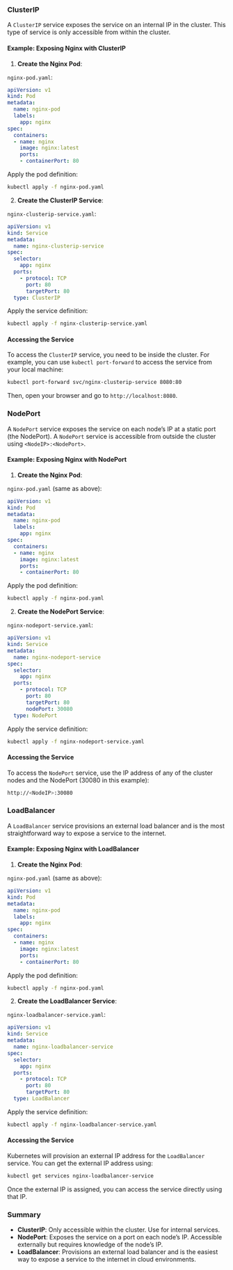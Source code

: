 
### ClusterIP
A `ClusterIP` service exposes the service on an internal IP in the cluster. This type of service is only accessible from within the cluster.

#### Example: Exposing Nginx with ClusterIP

1. **Create the Nginx Pod**:

`nginx-pod.yaml`:

```yaml
apiVersion: v1
kind: Pod
metadata:
  name: nginx-pod
  labels:
    app: nginx
spec:
  containers:
  - name: nginx
    image: nginx:latest
    ports:
    - containerPort: 80
```

Apply the pod definition:

```sh
kubectl apply -f nginx-pod.yaml
```

2. **Create the ClusterIP Service**:

`nginx-clusterip-service.yaml`:

```yaml
apiVersion: v1
kind: Service
metadata:
  name: nginx-clusterip-service
spec:
  selector:
    app: nginx
  ports:
    - protocol: TCP
      port: 80
      targetPort: 80
  type: ClusterIP
```

Apply the service definition:

```sh
kubectl apply -f nginx-clusterip-service.yaml
```

#### Accessing the Service

To access the `ClusterIP` service, you need to be inside the cluster. For example, you can use `kubectl port-forward` to access the service from your local machine:

```sh
kubectl port-forward svc/nginx-clusterip-service 8080:80
```

Then, open your browser and go to `http://localhost:8080`.

### NodePort
A `NodePort` service exposes the service on each node’s IP at a static port (the NodePort). A `NodePort` service is accessible from outside the cluster using `<NodeIP>:<NodePort>`.

#### Example: Exposing Nginx with NodePort

1. **Create the Nginx Pod**:

`nginx-pod.yaml` (same as above):

```yaml
apiVersion: v1
kind: Pod
metadata:
  name: nginx-pod
  labels:
    app: nginx
spec:
  containers:
  - name: nginx
    image: nginx:latest
    ports:
    - containerPort: 80
```

Apply the pod definition:

```sh
kubectl apply -f nginx-pod.yaml
```

2. **Create the NodePort Service**:

`nginx-nodeport-service.yaml`:

```yaml
apiVersion: v1
kind: Service
metadata:
  name: nginx-nodeport-service
spec:
  selector:
    app: nginx
  ports:
    - protocol: TCP
      port: 80
      targetPort: 80
      nodePort: 30080
  type: NodePort
```

Apply the service definition:

```sh
kubectl apply -f nginx-nodeport-service.yaml
```

#### Accessing the Service

To access the `NodePort` service, use the IP address of any of the cluster nodes and the NodePort (30080 in this example):

```sh
http://<NodeIP>:30080
```

### LoadBalancer
A `LoadBalancer` service provisions an external load balancer and is the most straightforward way to expose a service to the internet.

#### Example: Exposing Nginx with LoadBalancer

1. **Create the Nginx Pod**:

`nginx-pod.yaml` (same as above):

```yaml
apiVersion: v1
kind: Pod
metadata:
  name: nginx-pod
  labels:
    app: nginx
spec:
  containers:
  - name: nginx
    image: nginx:latest
    ports:
    - containerPort: 80
```

Apply the pod definition:

```sh
kubectl apply -f nginx-pod.yaml
```

2. **Create the LoadBalancer Service**:

`nginx-loadbalancer-service.yaml`:

```yaml
apiVersion: v1
kind: Service
metadata:
  name: nginx-loadbalancer-service
spec:
  selector:
    app: nginx
  ports:
    - protocol: TCP
      port: 80
      targetPort: 80
  type: LoadBalancer
```

Apply the service definition:

```sh
kubectl apply -f nginx-loadbalancer-service.yaml
```

#### Accessing the Service

Kubernetes will provision an external IP address for the `LoadBalancer` service. You can get the external IP address using:

```sh
kubectl get services nginx-loadbalancer-service
```

Once the external IP is assigned, you can access the service directly using that IP.

### Summary

- **ClusterIP**: Only accessible within the cluster. Use for internal services.
- **NodePort**: Exposes the service on a port on each node’s IP. Accessible externally but requires knowledge of the node’s IP.
- **LoadBalancer**: Provisions an external load balancer and is the easiest way to expose a service to the internet in cloud environments.
